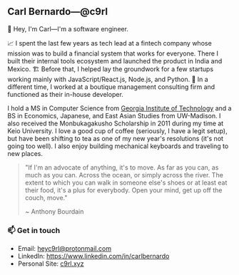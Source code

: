 ## Carl Bernardo—@c9rl 

👋 Hey, I'm Carl—I'm a software engineer.

📈 I spent the last few years as tech lead at a fintech company whose mission was to build a financial system that works for everyone. There I built their internal tools ecosystem and launched the product in India and Mexico. 🏗️ Before that, I helped lay the groundwork for a few startups working mainly with JavaScript/React.js, Node.js, and Python. 🦖 In a different time, I worked at a boutique management consulting firm and functioned as their in-house developer.

I hold a MS in Computer Science from [Georgia Institute of Technology](https://www.gatech.edu/) and a BS in Economics, Japanese, and East Asian Studies from UW-Madison. I also received the Monbukagakusho Scholarship in 2011 during my time at Keio University. I love a good cup of coffee (seriously, I have a legit setup), but have been shifting to tea as one of my new year's resolutions (it's not going too well). I also enjoy building mechanical keyboards and traveling to new places.

> "If I'm an advocate of anything, it's to move. As far as you can, as much as you can. Across the ocean, or simply across the river. The extent to which you can walk in someone else's shoes or at least eat their food, it's a plus for everybody. Open your mind, get up off the couch, move."
> 
> ~ Anthony Bourdain

### 📫 Get in touch

* Email: heyc9rl@protonmail.com
* LinkedIn: https://www.linkedin.com/in/carlbernardo
* Personal Site: [c9rl.xyz](https://www.c9rl.xyz/)
